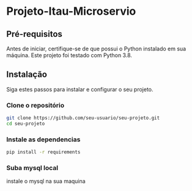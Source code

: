 # Projeto-Itau-Microservio

## Pré-requisitos

Antes de iniciar, certifique-se de que possui o Python instalado em sua máquina. Este projeto foi testado com Python 3.8.

## Instalação

Siga estes passos para instalar e configurar o seu projeto.

### Clone o repositório

```bash
git clone https://github.com/seu-usuario/seu-projeto.git
cd seu-projeto
```

### Instale as dependencias

```bash
pip install -r requirements
```

### Suba mysql local

instale o mysql na sua maquina 





